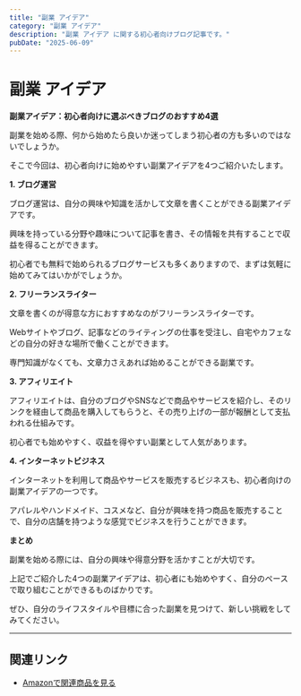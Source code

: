 ```yaml
---
title: "副業 アイデア"
category: "副業 アイデア"
description: "副業 アイデア に関する初心者向けブログ記事です。"
pubDate: "2025-06-09"
---
```


# 副業 アイデア

**副業アイデア：初心者向けに選ぶべきブログのおすすめ4選**

副業を始める際、何から始めたら良いか迷ってしまう初心者の方も多いのではないでしょうか。

そこで今回は、初心者向けに始めやすい副業アイデアを4つご紹介いたします。



**1. ブログ運営**

ブログ運営は、自分の興味や知識を活かして文章を書くことができる副業アイデアです。

興味を持っている分野や趣味について記事を書き、その情報を共有することで収益を得ることができます。

初心者でも無料で始められるブログサービスも多くありますので、まずは気軽に始めてみてはいかがでしょうか。



**2. フリーランスライター**

文章を書くのが得意な方におすすめなのがフリーランスライターです。

Webサイトやブログ、記事などのライティングの仕事を受注し、自宅やカフェなどの自分の好きな場所で働くことができます。

専門知識がなくても、文章力さえあれば始めることができる副業です。



**3. アフィリエイト**

アフィリエイトは、自分のブログやSNSなどで商品やサービスを紹介し、そのリンクを経由して商品を購入してもらうと、その売り上げの一部が報酬として支払われる仕組みです。

初心者でも始めやすく、収益を得やすい副業として人気があります。



**4. インターネットビジネス**

インターネットを利用して商品やサービスを販売するビジネスも、初心者向けの副業アイデアの一つです。

アパレルやハンドメイド、コスメなど、自分が興味を持つ商品を販売することで、自分の店舗を持つような感覚でビジネスを行うことができます。



**まとめ**

副業を始める際には、自分の興味や得意分野を活かすことが大切です。

上記でご紹介した4つの副業アイデアは、初心者にも始めやすく、自分のペースで取り組むことができるものばかりです。

ぜひ、自分のライフスタイルや目標に合った副業を見つけて、新しい挑戦をしてみてください。



---

## 関連リンク

- [Amazonで関連商品を見る](https://www.amazon.co.jp/s?k=%E5%89%AF%E6%A5%AD+%E3%82%A2%E3%82%A4%E3%83%87%E3%82%A2&tag=autowritehubai-22)
